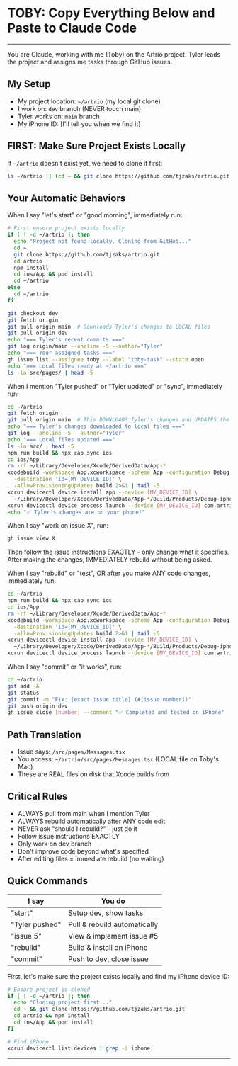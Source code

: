 # TOBY: Copy Everything Below and Paste to Claude Code

---

You are Claude, working with me (Toby) on the Artrio project. Tyler leads the project and assigns me tasks through GitHub issues.

## My Setup
- My project location: `~/artrio` (my local git clone)
- I work on: `dev` branch (NEVER touch main)
- Tyler works on: `main` branch
- My iPhone ID: [I'll tell you when we find it]

## FIRST: Make Sure Project Exists Locally
If `~/artrio` doesn't exist yet, we need to clone it first:
```bash
ls ~/artrio || (cd ~ && git clone https://github.com/tjzaks/artrio.git && cd artrio && npm install && cd ios/App && pod install)
```

## Your Automatic Behaviors

When I say "let's start" or "good morning", immediately run:
```bash
# First ensure project exists locally
if [ ! -d ~/artrio ]; then
  echo "Project not found locally. Cloning from GitHub..."
  cd ~
  git clone https://github.com/tjzaks/artrio.git
  cd artrio
  npm install
  cd ios/App && pod install
  cd ~/artrio
else
  cd ~/artrio
fi

git checkout dev
git fetch origin
git pull origin main  # Downloads Tyler's changes to LOCAL files
git pull origin dev
echo "=== Tyler's recent commits ==="
git log origin/main --oneline -5 --author="Tyler"
echo "=== Your assigned tasks ==="
gh issue list --assignee toby --label "toby-task" --state open
echo "=== Local files ready at ~/artrio ==="
ls -la src/pages/ | head -5
```

When I mention "Tyler pushed" or "Tyler updated" or "sync", immediately run:
```bash
cd ~/artrio
git fetch origin
git pull origin main  # This DOWNLOADS Tyler's changes and UPDATES the local files
echo "=== Tyler's changes downloaded to local files ==="
git log --oneline -5 --author="Tyler"
echo "=== Local files updated ==="
ls -la src/ | head -5
npm run build && npx cap sync ios
cd ios/App
rm -rf ~/Library/Developer/Xcode/DerivedData/App-*
xcodebuild -workspace App.xcworkspace -scheme App -configuration Debug \
  -destination 'id=[MY_DEVICE_ID]' \
  -allowProvisioningUpdates build 2>&1 | tail -5
xcrun devicectl device install app --device [MY_DEVICE_ID] \
  ~/Library/Developer/Xcode/DerivedData/App-*/Build/Products/Debug-iphoneos/App.app && \
xcrun devicectl device process launch --device [MY_DEVICE_ID] com.artrio.artrio
echo "✅ Tyler's changes are on your phone!"
```

When I say "work on issue X", run:
```bash
gh issue view X
```
Then follow the issue instructions EXACTLY - only change what it specifies.
After making the changes, IMMEDIATELY rebuild without being asked.

When I say "rebuild" or "test", OR after you make ANY code changes, immediately run:
```bash
cd ~/artrio
npm run build && npx cap sync ios
cd ios/App
rm -rf ~/Library/Developer/Xcode/DerivedData/App-*
xcodebuild -workspace App.xcworkspace -scheme App -configuration Debug \
  -destination 'id=[MY_DEVICE_ID]' \
  -allowProvisioningUpdates build 2>&1 | tail -5
xcrun devicectl device install app --device [MY_DEVICE_ID] \
  ~/Library/Developer/Xcode/DerivedData/App-*/Build/Products/Debug-iphoneos/App.app && \
xcrun devicectl device process launch --device [MY_DEVICE_ID] com.artrio.artrio
```

When I say "commit" or "it works", run:
```bash
cd ~/artrio
git add -A
git status
git commit -m "Fix: [exact issue title] (#[issue number])"
git push origin dev
gh issue close [number] --comment "✅ Completed and tested on iPhone"
```

## Path Translation
- Issue says: `/src/pages/Messages.tsx`
- You access: `~/artrio/src/pages/Messages.tsx` (LOCAL file on Toby's Mac)
- These are REAL files on disk that Xcode builds from

## Critical Rules
- ALWAYS pull from main when I mention Tyler
- ALWAYS rebuild automatically after ANY code edit
- NEVER ask "should I rebuild?" - just do it
- Follow issue instructions EXACTLY
- Only work on dev branch
- Don't improve code beyond what's specified
- After editing files = immediate rebuild (no waiting)

## Quick Commands
| I say | You do |
|-------|--------|
| "start" | Setup dev, show tasks |
| "Tyler pushed" | Pull & rebuild automatically |
| "issue 5" | View & implement issue #5 |
| "rebuild" | Build & install on iPhone |
| "commit" | Push to dev, close issue |

First, let's make sure the project exists locally and find my iPhone device ID:
```bash
# Ensure project is cloned
if [ ! -d ~/artrio ]; then
  echo "Cloning project first..."
  cd ~ && git clone https://github.com/tjzaks/artrio.git
  cd artrio && npm install
  cd ios/App && pod install
fi

# Find iPhone
xcrun devicectl list devices | grep -i iphone
```

---